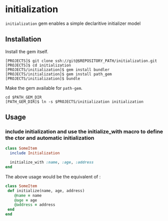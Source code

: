 initialization
======

`initialization` gem enables a simple declaritive initializer model

## Installation

Install the gem itself.

    [PROJECTS]$ git clone ssh://git@$REPOSITORY_PATH/initialization.git
    [PROJECTS]$ cd initialization
    [PROJECTS/initialization]$ gem install bundler
    [PROJECTS/initialization]$ gem install path_gem
    [PROJECTS/initialization]$ bundle

Make the gem available for `path-gem`.

    cd $PATH_GEM_DIR
    [PATH_GEM_DIR]$ ln -s $PROJECTS/initialization initialization

## Usage

### include initialization and use the initialize_with macro to define the ctor and automatic initialization
```ruby
class SomeItem
  include Initialization

  initialize_with :name, :age, :address
end
```

The above usage would be the equivalent of :
```ruby
class SomeItem
 def initialize(name, age, address)
    @name = name
    @age = age
    @address = address
 end
end
```
